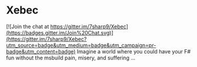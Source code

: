 # Xebec

[![Join the chat at https://gitter.im/7sharp9/Xebec](https://badges.gitter.im/Join%20Chat.svg)](https://gitter.im/7sharp9/Xebec?utm_source=badge&utm_medium=badge&utm_campaign=pr-badge&utm_content=badge)
Imagine a world where you could have your F# fun without the msbuild pain, misery, and suffering ...
